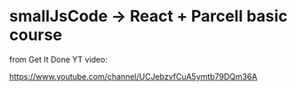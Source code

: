 # smallJsCode -> React + Parcell basic course 

from Get It Done YT video:

 https://www.youtube.com/channel/UCJebzvfCuA5ymtb79DQm36A
